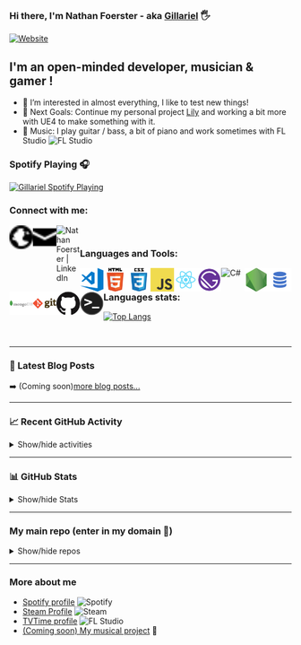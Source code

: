 ### Hi there, I'm Nathan Foerster - aka [Gillariel][website] 🖐️

[![Website](https://img.shields.io/website?label=Gillariel.com&style=for-the-badge&url=https%3A%2F%2Fgillariel.com)][website]

## I'm an open-minded developer, musician & gamer !
- 🌱 I’m interested in almost everything, I like to test new things!
- 🥅 Next Goals: Continue my personal project [Lily](https://github.com/Gillariel/Lily) and working a bit more with UE4 to make something with it.
- 🎸 Music: I play guitar / bass, a bit of piano and work sometimes with FL Studio <img alt="FL Studio" width="32px" src="https://www.thedawstudio.com/wp-content/uploads/2016/08/FL-Studio-Icon-600x800-560x420.png" />


### Spotify Playing 🎧

[<img src="https://spotify-github-readme.gillariel.vercel.app/api/spotify" alt="Gillariel Spotify Playing" width="350" />](https://open.spotify.com/user/gillariel)


### Connect with me:

[<img align="left" alt="Gillariel.com" width="42px" src="https://raw.githubusercontent.com/iconic/open-iconic/master/svg/globe.svg" />][website]
[<img align="left" alt="Gillariel.com" width="42px" src="https://raw.githubusercontent.com/iconic/open-iconic/master/svg/envelope-closed.svg" />](mailto:foerster.nathan@hotmail.com)
<!-- [<img align="left" alt="codeSTACKr | YouTube" width="22px" src="https://cdn.jsdelivr.net/npm/simple-icons@v3/icons/youtube.svg" />][youtube]
[<img align="left" alt="codeSTACKr | Twitter" width="22px" src="https://cdn.jsdelivr.net/npm/simple-icons@v3/icons/twitter.svg" />][twitter] -->
[<img align="left" alt="Nathan Foerster | LinkedIn" width="42px" src="https://cdn.jsdelivr.net/npm/simple-icons@v3/icons/linkedin.svg" />][linkedin]
<!-- [<img align="left" alt="codeSTACKr | Instagram" width="22px" src="https://cdn.jsdelivr.net/npm/simple-icons@v3/icons/instagram.svg" />][instagram] -->

<br />

### Languages and Tools:

<img align="left" alt="Visual Studio Code" width="42px" src="https://raw.githubusercontent.com/github/explore/80688e429a7d4ef2fca1e82350fe8e3517d3494d/topics/visual-studio-code/visual-studio-code.png" />
<img align="left" alt="HTML5" width="42px" src="https://raw.githubusercontent.com/github/explore/80688e429a7d4ef2fca1e82350fe8e3517d3494d/topics/html/html.png" />
<img align="left" alt="CSS3" width="42px" src="https://raw.githubusercontent.com/github/explore/80688e429a7d4ef2fca1e82350fe8e3517d3494d/topics/css/css.png" />
<img align="left" alt="JavaScript" width="42px" src="https://raw.githubusercontent.com/github/explore/80688e429a7d4ef2fca1e82350fe8e3517d3494d/topics/javascript/javascript.png" />
<img align="left" alt="React" width="42px" src="https://raw.githubusercontent.com/github/explore/80688e429a7d4ef2fca1e82350fe8e3517d3494d/topics/react/react.png" />
<img align="left" alt="Gatsby" width="42px" src="https://raw.githubusercontent.com/github/explore/e94815998e4e0713912fed477a1f346ec04c3da2/topics/gatsby/gatsby.png" />
<img align="left" alt="C#" width="42px" src="https://upload.wikimedia.org/wikipedia/commons/thumb/7/7a/C_Sharp_logo.svg/932px-C_Sharp_logo.svg.png" />
<img align="left" alt="Node.js" width="42px" src="https://raw.githubusercontent.com/github/explore/80688e429a7d4ef2fca1e82350fe8e3517d3494d/topics/nodejs/nodejs.png" />
<img align="left" alt="SQL" width="42px" src="https://raw.githubusercontent.com/github/explore/80688e429a7d4ef2fca1e82350fe8e3517d3494d/topics/sql/sql.png" />
<img align="left" alt="MongoDB" width="42px" src="https://raw.githubusercontent.com/github/explore/80688e429a7d4ef2fca1e82350fe8e3517d3494d/topics/mongodb/mongodb.png" />
<img align="left" alt="Git" width="42px" src="https://raw.githubusercontent.com/github/explore/80688e429a7d4ef2fca1e82350fe8e3517d3494d/topics/git/git.png" />
<img align="left" alt="GitHub" width="42px" src="https://raw.githubusercontent.com/github/explore/78df643247d429f6cc873026c0622819ad797942/topics/github/github.png" />
<img align="left" alt="Bash" width="42px" src="https://raw.githubusercontent.com/github/explore/80688e429a7d4ef2fca1e82350fe8e3517d3494d/topics/terminal/terminal.png" />

<br />

### Languages stats:

[![Top Langs](https://github-readme-stats.gillariel.vercel.app/api/top-langs/?username=Gillariel&layout=compact&theme=dracula)](Stats)

<br />

---

<!-- ### 📺 Latest YouTube Videos-->

<!-- YOUTUBE:START -->
<!-- YOUTUBE:END -->

<!-- ➡️ [more videos...](https://youtube.com/codestackr)-->

<!-- --- -->

### 📕 Latest Blog Posts

<!-- BLOG-POST-LIST:START -->
<!-- BLOG-POST-LIST:END -->

➡️ (Coming soon)[more blog posts...](https://gillariel.com/blogs)

---

### 📈 Recent GitHub Activity
<details>
  <summary>Show/hide activities</summary>
  <!--START_SECTION:activity-->

1. ❗️ Opened issue [#1](https://github.com/Gillariel/html-generator/issues/1) in [Gillariel/html-generator](https://github.com/Gillariel/html-generator)
2. ❗️ Closed issue [#880](https://github.com/DeepLabCut/DeepLabCut/issues/880) in [DeepLabCut/DeepLabCut](https://github.com/DeepLabCut/DeepLabCut)
3. 🗣 Commented on [#880](https://github.com/DeepLabCut/DeepLabCut/issues/880) in [DeepLabCut/DeepLabCut](https://github.com/DeepLabCut/DeepLabCut)
4. ❗️ Opened issue [#880](https://github.com/DeepLabCut/DeepLabCut/issues/880) in [DeepLabCut/DeepLabCut](https://github.com/DeepLabCut/DeepLabCut)
  
  <!--END_SECTION:activity-->
</details>

---

### 📊 GitHub Stats
<details>
  <summary>Show/hide Stats</summary>
  <img alt="Gillariel GitHub Stats" src="https://github-readme-stats.gillariel.vercel.app/api?username=Gillariel&show_icons=true&hide_border=true&theme=dracula" />
</details>

---

### My main repo (enter in my domain 🏰)
<details>
  <summary>Show/hide repos</summary>

  [![ReadMe Card](https://github-readme-stats.vercel.app/api/pin/?username=Gillariel&repo=Lily&theme=dracula)](https://github.com/Gillariel/Lily)
  [![ReadMe Card](https://github-readme-stats.vercel.app/api/pin/?username=Gillariel&repo=ElectronHero&theme=dracula)](https://github.com/Gillariel/ElectronHero)
  [![ReadMe Card](https://github-readme-stats.vercel.app/api/pin/?username=Gillariel&repo=memes-library&theme=dracula)](https://github.com/Gillariel/memes-library)
  [![ReadMe Card](https://github-readme-stats.vercel.app/api/pin/?username=Gillariel&repo=html-generator&theme=dracula)](https://github.com/Gillariel/html-generator)
  [![ReadMe Card](https://github-readme-stats.vercel.app/api/pin/?username=Gillariel&repo=-Unity-DeepLearningCar&theme=dracula)](https://github.com/Gillariel/-Unity-DeepLearningCar)
  [![ReadMe Card](https://github-readme-stats.vercel.app/api/pin/?username=Gillariel&repo=My-Portfolio&theme=dracula)](https://github.com/Gillariel/My-Portfolio)
  [![ReadMe Card](https://github-readme-stats.vercel.app/api/pin/?username=Gillariel&repo=CronosLab&theme=dracula)](https://github.com/Gillariel/CronosLab)
  [![ReadMe Card](https://github-readme-stats.vercel.app/api/pin/?username=Gillariel&repo=Natagora&theme=dracula)](https://github.com/Gillariel/Natagora)

</details>

---

### More about me

  - [Spotify profile](https://open.spotify.com/user/gillariel) <img alt="Spotify" width="22px" src="https://www.iconfinder.com/data/icons/popular-services-brands/512/spotify-512.png" />
  - [Steam Profile](https://steamcommunity.com/id/Gillariel) <img alt="Steam" width="22px" src="https://upload.wikimedia.org/wikipedia/commons/thumb/8/83/Steam_icon_logo.svg/600px-Steam_icon_logo.svg.png" />
  - [TVTime profile](https://www.tvtime.com/en/user/41128990/profile) <img alt="FL Studio" width="22px" src="https://upload.wikimedia.org/wikipedia/commons/thumb/3/33/TVShow_Time_logo.png/280px-TVShow_Time_logo.png" />
  - [(Coming soon) My musical project](https://gillariel.com/music) 🎹

[website]: https://gillariel.com
[linkedin]: https://www.linkedin.com/in/nathan-foerster

